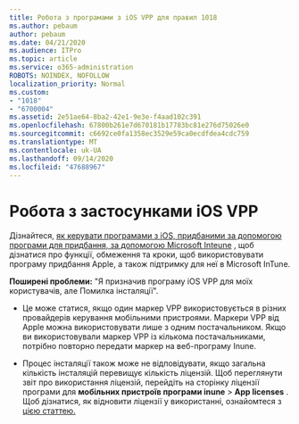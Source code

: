 ```yaml
---
title: Робота з програмами з iOS VPP для правил 1018
ms.author: pebaum
author: pebaum
ms.date: 04/21/2020
ms.audience: ITPro
ms.topic: article
ms.service: o365-administration
ROBOTS: NOINDEX, NOFOLLOW
localization_priority: Normal
ms.custom:
- "1018"
- "6700004"
ms.assetid: 2e51ae64-8ba2-42e1-9e3e-f4aad102c391
ms.openlocfilehash: 67800b261e7d670181b17783bc81e276d75026e0
ms.sourcegitcommit: c6692ce0fa1358ec3529e59ca0ecdfdea4cdc759
ms.translationtype: MT
ms.contentlocale: uk-UA
ms.lasthandoff: 09/14/2020
ms.locfileid: "47688967"
---
```

# <a name="working-with-ios-vpp-applications"></a>Робота з застосунками iOS VPP

Дізнайтеся, [як керувати програмами з iOS, придбаними за допомогою програми для придбання, за допомогою Microsoft Inteune](https://docs.microsoft.com/intune/vpp-apps-ios) , щоб дізнатися про функції, обмеження та кроки, щоб використовувати програму придбання Apple, а також підтримку для неї в Microsoft InTune.
  
 **Поширені проблеми:** "Я призначив програму iOS VPP для моїх користувачів, але Помилка інсталяції".
  
- Це може статися, якщо один маркер VPP використовується в різних провайдерів керування мобільними пристроями. Маркери VPP від Apple можна використовувати лише з одним постачальником. Якщо ви використовували маркер VPP із кількома постачальниками, потрібно повторно передати маркер на веб-програму Inune.

- Процес інсталяції також може не відповідувати, якщо загальна кількість інсталяцій перевищує кількість ліцензій. Щоб переглянути звіт про використання ліцензій, перейдіть на сторінку ліцензії програми для **мобільних пристроїв програми inune** \> **App licenses** . Щоб дізнатися, як відновити ліцензії у використанні, ознайомтеся з [цією статтею.](https://docs.microsoft.com/intune/vpp-apps-ios#revoking-app-licenses-and-deleting-tokens)
